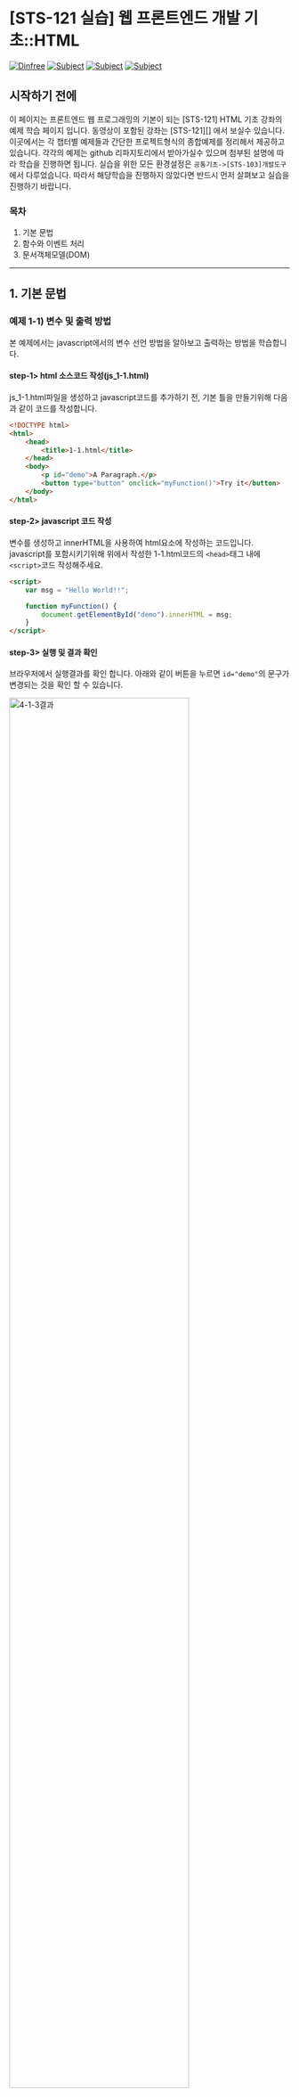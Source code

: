 
# [STS-121 실습] 웹 프론트엔드 개발 기초::HTML

[![Dinfree][din-badge]][din-url]
[![Subject][html-badge]][din-url]
[![Subject][css-badge]][din-url]
[![Subject][js-badge]][din-url]

## 시작하기 전에
이 페이지는 프론트엔드 웹 프로그래밍의 기본이 되는 [STS-121] HTML 기초 강좌의 예제 학습 페이지 입니다. 동영상이 포함된 강좌는 [STS-121][] 에서 보실수 있습니다. 이곳에서는 각 챕터별 예제들과 간단한 프로젝트형식의 종합예제를 정리해서 제공하고 있습니다. 각각의 예제는 github 리파지토리에서 받아가실수 있으며 첨부된 설명에 따라 학습을 진행하면 됩니다. 실습을 위한 모든 환경설정은 `공통기초->[STS-103]개발도구` 에서 다루었습니다. 따라서 해당학습을 진행하지 않았다면 반드시 먼저 살펴보고 실습을 진행하기 바랍니다.

### 목차
1. 기본 문법
2. 함수와 이벤트 처리
3. 문서객체모델(DOM) 

--- 

## 1. 기본 문법
### 예제 1-1) 변수 및 출력 방법
본 예제에서는 javascript에서의 변수 선언 방법을 알아보고 출력하는 방법을 학습합니다.

#### step-1> html 소스코드 작성(js_1-1.html)
js_1-1.html파일을 생성하고 javascript코드를 추가하기 전, 기본 틀을 만들기위해 다음과 같이 코드를 작성합니다.

```html
<!DOCTYPE html>
<html>
    <head>
        <title>1-1.html</title>
    </head>
    <body>
        <p id="demo">A Paragraph.</p>
        <button type="button" onclick="myFunction()">Try it</button>
    </body>
</html>
```

#### step-2> javascript 코드 작성
변수를 생성하고 innerHTML을 사용하여 html요소에 작성하는 코드입니다. javascript를 포함시키기위해 위에서 작성한 1-1.html코드의 `<head>`태그 내에 `<script>`코드 작성해주세요.

```html
<script>
    var msg = "Hello World!!";

    function myFunction() {
        document.getElementById("demo").innerHTML = msg;
    }
</script>
```

#### step-3> 실행 및 결과 확인
브라우저에서 실행결과를 확인 합니다. 아래와 같이 버튼을 누르면 `id="demo"`의 문구가 변경되는 것을 확인 할 수 있습니다.

<img alt="4-1-3결과" src="img/js_1-1.gif" width="80%">

### 예제 1-2) javascript 적용 방법
본 예제에서는 javascript를 적용시키는 방법을 알아봅니다. 

#### step-1> html 소스코드 작성(js_1-2.html)
js_1-2.html파일을 생성하고 html문서 내부에 javascript 코드를 작성하기위해 다음과 같이 코드를 작성합니다.

```html
<!DOCTYPE html>
<html>
    <head>
        <title>1-2.html</title>
        <script>
            var num=0;
            document.write("head 태그 내 실행"+num+"<br>");
        </script>
        <script src="1-2.js"></script>
    </head>
    <body>
        <script>
            var num=1;
            document.write("body 태그 내 실행"+num+"<br>");
        </script>
    </body>
</html>
```


#### step-2> javascript 소스코드 작성(1-2.js)
외부 javascript 문서를 참조 방식을 사용해보기 위해 1-2.js 파일을 생성하고 다음과 같이 코드를 작성합니다.

```javascript
var num=2;
document.write("외부 javascript 문서 실행"+num+"<br>");
```

#### step-3> 외부 문서 참조
외부 자바스크립트 문서 작성한 것을 html문서가 참조하도록 하기위해 다음과 같이 js_1-2.html를 수정합니다. 

```html
<head>
    <title>1-2.html</title>
    <script>
        var num=0;
        document.write("head 태그 내 실행"+num+"<br>");
    </script>
    <script src="1-2.js"></script>
</head>
```

#### step-4> 실행 및 결과 확인
브라우저에서 실행결과를 확인 합니다.

<img alt="js_1-2결과" src="img/js_1-2.png" width="30%">

### 예제 1-3) 조건문
본 예제에서는 javascript의 제어문에 대해 알아봅니다.

#### step-1> html 소스코드 작성(js_1-3.html)
js_1-3.html은 로그인을 하는 프로그램입니다. 아이디와 비밀번호를 입력받고 로그인을 성공하였는지 실패하였는지 여부를 판단하기 위해 js_1-3.html파일을 생성하고 다음과 같이 코드를 작성합니다.

```html
<!DOCTYPE html>
<html>
    <head>
        <title>1-3.html</title>
    </head>
    <body>
        <p>아이디, 비밀번호 입력</p>
        <script>
            id=prompt('아이디 입력');
            if(id=='admin'){
                password=prompt('비밀번호 입력');
                if(password=='123456'){
                    window.alert('login');
                }
                else{
                    window.alert('error');
                }
            }
            else{
                window.alert('error');
            }
        </script>
    </body>
</html>
```
#### step-2> 실행 및 결과 확인
브라우저에서 실행결과를 확인 합니다.

<img alt="js_1-3결과" src="img/js_1-3.gif" width="80%">


### 예제 1-4) 연산자
본 예제에서는 문자열 연산자, 산술 연산자, 비교 연산자, 논리 연산자에대해 학습합니다.

#### step-1> 소스코드 작성(js_1-4.html)
js_1-3.html은 로그인을 하는 프로그램입니다. 아이디와 비밀번호를 입력받고 로그인을 성공하였는지 실패하였는지 여부를 판단하기 위해 js_1-3.html파일을 생성하고 다음과 같이 코드를 작성합니다.

```html
<!DOCTYPE html>
<html>
    <head>
        <title>1-4.html</title>
    </head>
    <body>
        <p>문자열 연산자</p>
        <script>
            var str1="hello";
            var str2='world';
            var str=str1+str2;
            document.write(str+"<br>");
        </script>

        <p>산술 연산자</p>
        <script>
            var num1=3;
            var num2=5; 
            document.write((num1+num2)+"<br>");
            document.write((num1%num2)+"<br>");
            document.write((num1++)+"<br>");
            document.write((num1)+"<br>");
            document.write((++num1)+"<br>");
            document.write((num2++)+"<br>");
            document.write((num2)+"<br>");
            document.write((++num2)+"<br>");
        </script>

        <p>비교 연산자</p>
        <script>
            var num1=3;
            var num2="3"; 
            document.write((num1>num2) +"<br>");
            document.write((num1<num2) +"<br>");
            document.write((num1==num2) +"<br>");
            document.write((num1===num2) +"<br>");
            document.write((num1!=num2) +"<br>");
            document.write((num1!==num2) +"<br>");
        </script>

        <p>논리 연산자</p>
        <script>
            var num1=3;
            var num2=5; 
            document.write((num1>2&&num2>6) +"<br>");
            document.write((num1>2||num2>6) +"<br>");
            document.write((!(num1>2)) +"<br>");
        </script>
    </body>
</html>
```
#### step-2> 실행 및 결과 확인
브라우저에서 실행결과를 확인 합니다.

<img alt="js_1-4결과" src="img/js_1-3.png" width="30%">

## 2. 함수와 이벤트 처리
### 예제 2-1) 함수
본 예제에서는 javascript에서의 함수에 대해 이해하고 함수를 작성하는 방법에 대해 학습합니다.

#### step-1> 소스코드 작성(js_2-1.html)
js_2-1.html파일을 생성하고 함수를 만들어 특정한 기능을 수행하도록 하기위해 다음과 같이 코드를 작성합니다.

```html
<!DOCTYPE html>
<html>
    <head>
        <title>2-1.html</title>
        <script>
            function calc(n1,n2) {
                return n1*n2;
            }

            function myFunction(n1,n2) {
                document.getElementById("result").innerHTML = calc(n1,n2);
            }
        </script>
    </head>

    <body>
        <button type="button" onclick="myFunction(12,5)">calc 12*5</button>
        <p id="result"> </p>
    </body>
</html>
```
#### step-2> 실행 및 결과 확인
브라우저에서 실행결과를 확인 합니다.

<img alt="js_2-1결과" src="img/js_2-1.gif" width="80%">


## 3. 문서객체모델(DOM) 
### 예제 3-1) document 객체
본 예제에서는 문서객체모델이 무엇인지 알아보고 개념을 익힙니다. 문서객체모델을 어느때, 어떠한 식으로 사용하는지 학습합니다.

#### step-1> 소스코드 작성(js_3-1.html)
js_2-1.html파일을 생성하고 문서 객체를 생성하기위해 다음과 같이 코드를 작성합니다.

```html
<!DOCTYPE html>
<html>
    <head>
        <title>3-1.html</title>
        <script>
            function add(){
                var header=document.createElement('h2');
                var text=document.createTextNode('hello world');
                header.appendChild(text);
                document.body.appendChild(header);
            };
        </script>
    </head>

    <body>
        <a href="#" onclick="add()">Click!</a>
    </body>
</html>
```
#### step-2> 실행 및 결과 확인
브라우저에서 실행결과를 확인 합니다.

<img alt="js_3-1결과" src="img/js_3-1.gif" width="80%">

### 예제 3-2) 문서 객체 스타일 변경하기
본 예제에서는 문서객체의 스타일을 변경하는 방법을 학습합니다.

#### step-1> 소스코드 작성(js_3-2.html)
js_3-2.html파일을 생성하고 문서 객체의 스타일을 변경하기위해 다음과 같이 코드를 작성합니다.

```html
<!DOCTYPE html>
<html>
    <head>
        <title>3-2.html</title>
        <script>
            function textstyle(){
                document.getElementById("msg").style.color="blue";
            }
        </script>
    </head>

    <body>
        <p id="msg">문서 객체 스타일 변경하기</p>
        <a href="#" onclick="textstyle()">텍스트 스타일 변경하기</a>
    </body>
</html>
```
#### step-2> 실행 및 결과 확인
브라우저에서 실행결과를 확인 합니다.

<img alt="js_3-2결과" src="img/js_3-2.gif" width="80%">


[din-badge]:https://img.shields.io/badge/dinfree-edu-orange.svg
[din-url]:https://github.com/dinfree
[css-badge]:https://img.shields.io/badge/frontend-css-ff69b4.svg
[html-badge]:https://img.shields.io/badge/frontend-html-brightgreen.svg
[js-badge]:https://img.shields.io/badge/frontend-javascript-red.svg
